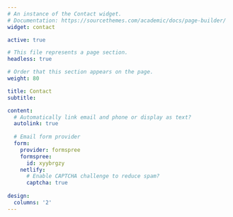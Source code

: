 ```yaml
---
# An instance of the Contact widget.
# Documentation: https://sourcethemes.com/academic/docs/page-builder/
widget: contact

active: true

# This file represents a page section.
headless: true

# Order that this section appears on the page.
weight: 80

title: Contact
subtitle:

content:
  # Automatically link email and phone or display as text?
  autolink: true
  
  # Email form provider
  form:
    provider: formspree
    formspree:
      id: xyybrgzy
    netlify:
      # Enable CAPTCHA challenge to reduce spam?
      captcha: true
  
design:
  columns: '2'
---
```

